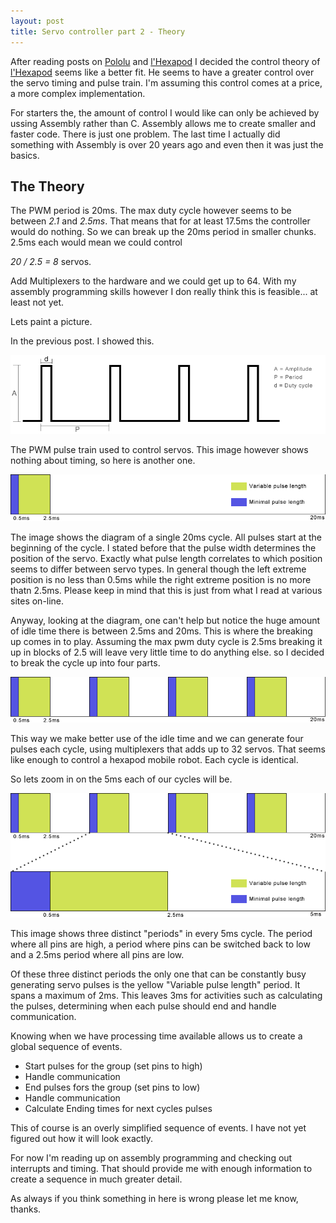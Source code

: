 ```yaml
---
layout: post
title: Servo controller part 2 - Theory
---
```


After reading posts on [Pololu](https://www.pololu.com/blog) and [l'Hexapod](http://www.lhexapod.com/blog/) I decided the control theory of [l'Hexapod](http://www.lhexapod.com/blog/)
seems like a better fit. He seems to have a greater control over the servo timing and pulse train. I'm assuming this control comes at a price, a more complex implementation.

For starters the, the amount of control I would like can only be achieved by ussing Assembly rather than C. Assembly allows me to create smaller and faster code. There is just one problem.
The last time I actually did something with Assembly is over 20 years ago and even then it was just the basics.

## The Theory

The PWM period is 20ms. The max duty cycle however seems to be between _2.1_ and _2.5ms_. That means that for at least 17.5ms the controller would do nothing. So we can break up the 20ms
period in smaller chunks. 2.5ms each would mean we could control


_20 / 2.5 = 8_ servos.


Add Multiplexers to the hardware and we could get up to 64. With my assembly programming skills however I don really think this is feasible... at least not yet.

Lets paint a picture.

In the previous post. I showed this.

![Servo pwm diagram](/images/servo-pwm.png)

The PWM pulse train used to control servos. This image however shows nothing about timing, so here is another one.


![Servo PWM with timing](/images/single-pulse.png)


The image shows the diagram of a single 20ms cycle. All pulses start at the beginning of the cycle. I stated before that the pulse width determines the position of the servo.
Exactly what pulse length correlates to which position seems to differ between servo types. In general though the left extreme position is no less than 0.5ms while the right
extreme position is no more thatn 2.5ms. Please keep in mind that this is just from what I read at various sites on-line.

Anyway, looking at the diagram, one can't help but notice the huge amount of idle time there is between 2.5ms and 20ms. This is where the breaking up comes in to play. Assuming
the max pwm duty cycle is 2.5ms breaking it up in blocks of 2.5 will leave very little time to do anything else. so I decided to break the cycle up into four parts.

![Servo PWM in blocks](/images/quad-pulse.png)

This way we make better use of the idle time and we can generate four pulses each cycle, using multiplexers that adds up to 32 servos. That seems like enough to control a
hexapod mobile robot. Each cycle is identical.

So lets zoom in on the 5ms each of our cycles will be.

![Servo PWM in blocks](/images/servo-pulses-zoom.png)

This image shows three distinct "periods" in every 5ms cycle. The period where all pins are high, a period where pins can be switched back to low and a 2.5ms period where all pins are low.

Of these three distinct periods the only one that can be constantly busy generating servo pulses is the yellow "Variable pulse length" period. It spans a maximum of 2ms. This leaves
3ms for activities such as calculating the pulses, determining when each pulse should end and handle communication.

Knowing when we have processing time available allows us to create a global sequence of events.

* Start pulses for the group (set pins to high)
* Handle communication
* End pulses fors the group (set pins to low)
* Handle communication
* Calculate Ending times for next cycles pulses

This of course is an overly simplified sequence of events. I have not yet figured out how it will look exactly.

For now I'm reading up on assembly programming and checking out interrupts and timing. That should provide me with enough information to create a sequence in much greater detail.

As always if you think something in here is wrong please let me know, thanks.
